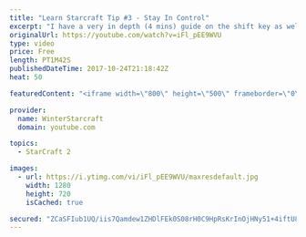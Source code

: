 ```yaml
---
title: "Learn Starcraft Tip #3 - Stay In Control"
excerpt: "I have a very in depth (4 mins) guide on the shift key as well here https://www.youtube.com/watch?v=7x9pHr544oY"
originalUrl: https://youtube.com/watch?v=iFl_pEE9WVU
type: video
price: Free
length: PT1M42S
publishedDateTime: 2017-10-24T21:18:42Z
heat: 50

featuredContent: "<iframe width=\"800\" height=\"500\" frameborder=\"0\" src=\"https://www.youtube.com/embed/iFl_pEE9WVU\" allow=\"accelerometer; autoplay; encrypted-media; gyroscope; picture-in-picture\" allowfullscreen></iframe>"

provider:
  name: WinterStarcraft
  domain: youtube.com

topics:
  - StarCraft 2

images:
  - url: https://i.ytimg.com/vi/iFl_pEE9WVU/maxresdefault.jpg
    width: 1280
    height: 720
    isCached: true

secured: "ZCaSFIub1UQ/iis7Qamdew1ZHDlFEk0S08rH0C9HpRsKrInOjHNy51+4iftU85++noQcC1tPB/hJNHWYxjderXdXHCyUcY08zJSTwZzRAgrC8nCte1NxiEIQUvSVQW57LT2CM/oESWhuP1kaXxdvqapU3sJENsVz//naw0gWh1sGpU1g1SF42TkcY7/IIweIXkX6GB8OsJ2W5Bx7bpH9pqYfan87Gk/1R5vRNCDMBsetuDZdrEOgMxOF88he+k9b9XTKQo1GWtQawp0ZOFHAlabwBWg2OK2wqnpwmjIFH8K0l9LyRYPq4/e3BaKnN6/7vCStXiEJR2i3lGyW4ryDRgGADq2PkktHu7XzAw9eBSUIlcLvjsFc5ewToEnIn+C9QJ6pHpYX9hPySPhoHcXgUUfWlFMMasDmWV4gfyXW8eY=;yrrd8xdCv7o8GRZczVftLw=="
---
```


